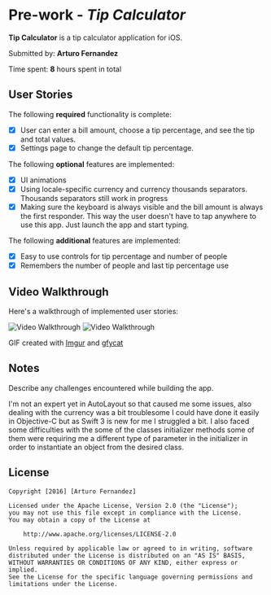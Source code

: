 # Pre-work - *Tip Calculator*

**Tip Calculator** is a tip calculator application for iOS.

Submitted by: **Arturo Fernandez**

Time spent: **8** hours spent in total

## User Stories

The following **required** functionality is complete:

* [X] User can enter a bill amount, choose a tip percentage, and see the tip and total values.
* [X] Settings page to change the default tip percentage.

The following **optional** features are implemented:
* [X] UI animations
* [X] Using locale-specific currency and currency thousands separators. Thousands separators still work in progress
* [X] Making sure the keyboard is always visible and the bill amount is always the first responder. This way the user doesn't have to tap anywhere to use this app. Just launch the app and start typing.

The following **additional** features are implemented:
- [X] Easy to use controls for tip percentage and number of people
- [X] Remembers the number of people and last tip percentage use

## Video Walkthrough 

Here's a walkthrough of implemented user stories:

<img src='http://imgur.com/86WK7Em' title='Video Walkthrough' width='' alt='Video Walkthrough' />
<img src='https://gfycat.com/PeacefulInbornCottontail' title='Video Walkthrough' width='' alt='Video Walkthrough' />

GIF created with [Imgur](http://imgur.com/86WK7Em) and [gfycat](https://gfycat.com/PeacefulInbornCottontail)

## Notes

Describe any challenges encountered while building the app.

I'm not an expert yet in AutoLayout so that caused me some issues, also dealing with the currency was a bit troublesome I could have done it easily in Objective-C but as Swift 3 is new for me I struggled a bit. I also faced some difficulties with the some of the classes initializer methods some of them were requiring me a different type of parameter in the initializer in order to instantiate an object from the desired class.



## License

    Copyright [2016] [Arturo Fernandez]

    Licensed under the Apache License, Version 2.0 (the "License");
    you may not use this file except in compliance with the License.
    You may obtain a copy of the License at

        http://www.apache.org/licenses/LICENSE-2.0

    Unless required by applicable law or agreed to in writing, software
    distributed under the License is distributed on an "AS IS" BASIS,
    WITHOUT WARRANTIES OR CONDITIONS OF ANY KIND, either express or implied.
    See the License for the specific language governing permissions and
    limitations under the License.

